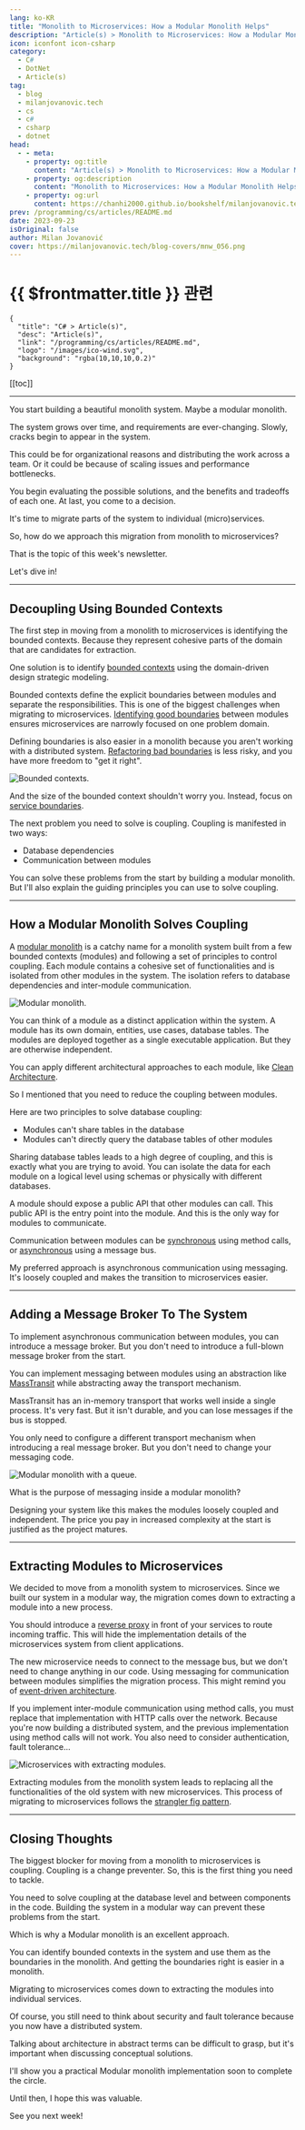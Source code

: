 ```yaml
---
lang: ko-KR
title: "Monolith to Microservices: How a Modular Monolith Helps"
description: "Article(s) > Monolith to Microservices: How a Modular Monolith Helps"
icon: iconfont icon-csharp
category: 
  - C#
  - DotNet
  - Article(s)
tag: 
  - blog
  - milanjovanovic.tech
  - cs
  - c#
  - csharp
  - dotnet
head:
  - - meta:
    - property: og:title
      content: "Article(s) > Monolith to Microservices: How a Modular Monolith Helps"
    - property: og:description
      content: "Monolith to Microservices: How a Modular Monolith Helps"
    - property: og:url
      content: https://chanhi2000.github.io/bookshelf/milanjovanovic.tech/monolith-to-microservices-how-a-modular-monolith-helps.html
prev: /programming/cs/articles/README.md
date: 2023-09-23
isOriginal: false
author: Milan Jovanović
cover: https://milanjovanovic.tech/blog-covers/mnw_056.png
---
```


# {{ $frontmatter.title }} 관련

```component VPCard
{
  "title": "C# > Article(s)",
  "desc": "Article(s)",
  "link": "/programming/cs/articles/README.md",
  "logo": "/images/ico-wind.svg",
  "background": "rgba(10,10,10,0.2)"
}
```

[[toc]]

---

<SiteInfo
  name="Monolith to Microservices: How a Modular Monolith Helps"
  desc="You start building a beautiful monolith system. Maybe a modular monolith. The system grows, and requirements are ever-changing. Slowly, cracks begin to appear in the system. This could be for organizational reasons and distributing the work across a team. Or it could be because of scaling issues and performance bottlenecks. You begin the process of evaluating the benefits and tradeoffs of possible solutions. At last, you come to a decision. It's time to migrate parts of the system to individual services. So, how do we approach this migration from monolith to microservices?"
  url="https://milanjovanovic.tech/blog/monolith-to-microservices-how-a-modular-monolith-helps/"
  logo="https://milanjovanovic.tech/profile_favicon.png"
  preview="https://milanjovanovic.tech/blog-covers/mnw_056.png"/>

You start building a beautiful monolith system. Maybe a modular monolith.

The system grows over time, and requirements are ever-changing. Slowly, cracks begin to appear in the system.

This could be for organizational reasons and distributing the work across a team. Or it could be because of scaling issues and performance bottlenecks.

You begin evaluating the possible solutions, and the benefits and tradeoffs of each one. At last, you come to a decision.

It's time to migrate parts of the system to individual (micro)services.

So, how do we approach this migration from monolith to microservices?

That is the topic of this week's newsletter.

Let's dive in!

---

## Decoupling Using Bounded Contexts

The first step in moving from a monolith to microservices is identifying the bounded contexts. Because they represent cohesive parts of the domain that are candidates for extraction.

One solution is to identify [<FontIcon icon="fas fa-globe"/>bounded contexts](https://martinfowler.com/bliki/BoundedContext.html) using the domain-driven design strategic modeling.

Bounded contexts define the explicit boundaries between modules and separate the responsibilities. This is one of the biggest challenges when migrating to microservices. [<FontIcon icon="fa-brands fa-microsoft"/>Identifying good boundaries](https://learn.microsoft.com/en-us/azure/architecture/microservices/model/domain-analysis) between modules ensures microservices are narrowly focused on one problem domain.

Defining boundaries is also easier in a monolith because you aren't working with a distributed system. [<FontIcon icon="iconfont icon-gcp"/>Refactoring bad boundaries](https://cloud.google.com/architecture/microservices-architecture-refactoring-monoliths) is less risky, and you have more freedom to "get it right".

![Bounded contexts.](https://milanjovanovic.tech/blogs/mnw_056/bounded_contexts.png?imwidth=2048)

And the size of the bounded context shouldn't worry you. Instead, focus on [<FontIcon icon="fas fa-globe"/>service boundaries](https://go.particular.net/right-sized-services).

The next problem you need to solve is coupling. Coupling is manifested in two ways:

- Database dependencies
- Communication between modules

You can solve these problems from the start by building a modular monolith. But I'll also explain the guiding principles you can use to solve coupling.

---

## How a Modular Monolith Solves Coupling

A [modular monolith](/milanjovanovic.tech/modular-monolith-communication-patterns.md#what-is-a-modular-monolith) is a catchy name for a monolith system built from a few bounded contexts (modules) and following a set of principles to control coupling. Each module contains a cohesive set of functionalities and is isolated from other modules in the system. The isolation refers to database dependencies and inter-module communication.

![Modular monolith.](https://milanjovanovic.tech/blogs/mnw_056/modular_monolith.png?imwidth=2048)

You can think of a module as a distinct application within the system. A module has its own domain, entities, use cases, database tables. The modules are deployed together as a single executable application. But they are otherwise independent.

You can apply different architectural approaches to each module, like [Clean Architecture](/milanjovanovic.tech/pragmatic-clean-architecture/README.md).

So I mentioned that you need to reduce the coupling between modules.

Here are two principles to solve database coupling:

- Modules can't share tables in the database
- Modules can't directly query the database tables of other modules

Sharing database tables leads to a high degree of coupling, and this is exactly what you are trying to avoid. You can isolate the data for each module on a logical level using schemas or physically with different databases.

A module should expose a public API that other modules can call. This public API is the entry point into the module. And this is the only way for modules to communicate.

Communication between modules can be [synchronous](/milanjovanovic.tech/modular-monolith-communication-patterns.md#synchronous-communication-with-method-calls) using method calls, or [asynchronous](/milanjovanovic.tech/modular-monolith-communication-patterns.md#asynchronous-communication-with-messaging) using a message bus.

My preferred approach is asynchronous communication using messaging. It's loosely coupled and makes the transition to microservices easier.

---

## Adding a Message Broker To The System

To implement asynchronous communication between modules, you can introduce a message broker. But you don't need to introduce a full-blown message broker from the start.

You can implement messaging between modules using an abstraction like [<FontIcon icon="fas fa-globe"/>MassTransit](https://masstransit.io) while abstracting away the transport mechanism.

MassTransit has an in-memory transport that works well inside a single process. It's very fast. But it isn't durable, and you can lose messages if the bus is stopped.

You only need to configure a different transport mechanism when introducing a real message broker. But you don't need to change your messaging code.

![Modular monolith with a queue.](https://milanjovanovic.tech/blogs/mnw_056/modular_monolith_queue.png?imwidth=2048)

What is the purpose of messaging inside a modular monolith?

Designing your system like this makes the modules loosely coupled and independent. The price you pay in increased complexity at the start is justified as the project matures.

---

## Extracting Modules to Microservices

We decided to move from a monolith system to microservices. Since we built our system in a modular way, the migration comes down to extracting a module into a new process.

You should introduce a [reverse proxy](/milanjovanovic.tech/implementing-an-api-gateway-for-microservices-with-yarp.md) in front of your services to route incoming traffic. This will hide the implementation details of the microservices system from client applications.

The new microservice needs to connect to the message bus, but we don't need to change anything in our code. Using messaging for communication between modules simplifies the migration process. This might remind you of [<FontIcon icon="fas fa-globe"/>event-driven architecture](https://go.particular.net/break-that-big-ball-of-mud).

If you implement inter-module communication using method calls, you must replace that implementation with HTTP calls over the network. Because you're now building a distributed system, and the previous implementation using method calls will not work. You also need to consider authentication, fault tolerance...

![Microservices with extracting modules.](https://milanjovanovic.tech/blogs/mnw_056/extracting_modules.png?imwidth=2048)

Extracting modules from the monolith system leads to replacing all the functionalities of the old system with new microservices. This process of migrating to microservices follows the [<FontIcon icon="fa-brands fa-microsoft"/>strangler fig pattern](https://learn.microsoft.com/en-us/azure/architecture/patterns/strangler-fig).

---

## Closing Thoughts

The biggest blocker for moving from a monolith to microservices is coupling. Coupling is a change preventer. So, this is the first thing you need to tackle.

You need to solve coupling at the database level and between components in the code. Building the system in a modular way can prevent these problems from the start.

Which is why a Modular monolith is an excellent approach.

You can identify bounded contexts in the system and use them as the boundaries in the monolith. And getting the boundaries right is easier in a monolith.

Migrating to microservices comes down to extracting the modules into individual services.

Of course, you still need to think about security and fault tolerance because you now have a distributed system.

Talking about architecture in abstract terms can be difficult to grasp, but it's important when discussing conceptual solutions.

I'll show you a practical Modular monolith implementation soon to complete the circle.

Until then, I hope this was valuable.

See you next week!

